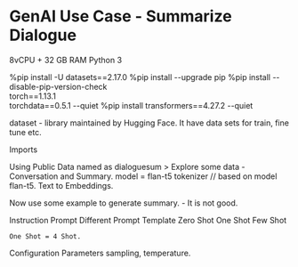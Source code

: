 # GenAI Use Case - Summarize Dialogue
8vCPU + 32 GB RAM
Python 3

%pip install -U datasets==2.17.0
%pip install --upgrade pip
%pip install --disable-pip-version-check \
    torch==1.13.1 \
    torchdata==0.5.1 --quiet
%pip install transformers==4.27.2 --quiet

dataset - library maintained by Hugging Face. It have data sets for train, fine tune etc.

Imports

Using Public Data named as dialoguesum > Explore some data - Conversation and Summary.
model = flan-t5
tokenizer // based on model flan-t5. Text to Embeddings.

Now use some example to generate summary. - It is not good.

Instruction Prompt
    Different Prompt Template
    Zero Shot
    One Shot
    Few Shot

    One Shot = 4 Shot. 

Configuration Parameters
    sampling, temperature.



